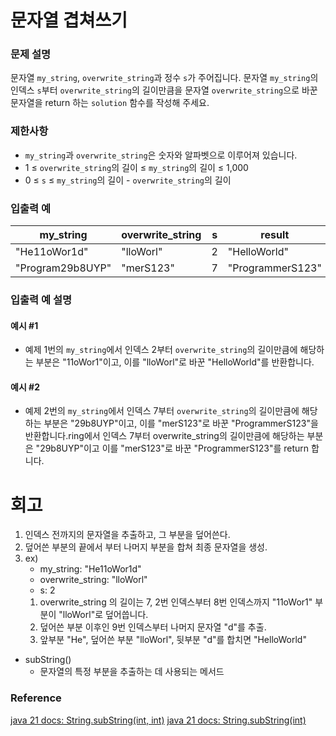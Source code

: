 # 문자열 겹쳐쓰기
### 문제 설명
문자열 `my_string`, `overwrite_string`과 정수 `s`가 주어집니다. 문자열 `my_string`의 인덱스 `s`부터 `overwrite_string`의 길이만큼을 문자열 `overwrite_string`으로 바꾼 문자열을 return 하는 `solution` 함수를 작성해 주세요.
### 제한사항
- `my_string`과 `overwrite_string`은 숫자와 알파벳으로 이루어져 있습니다.
- 1 ≤ `overwrite_string`의 길이 ≤ `my_string`의 길이 ≤ 1,000
- 0 ≤ `s` ≤ `my_string`의 길이 - `overwrite_string`의 길이
### 입출력 예

| my_string         | overwrite_string | s  | result           |
|-------------------|------------------|----|------------------|
| "He11oWor1d"      | "lloWorl"        | 2  | "HelloWorld"     |
| "Program29b8UYP"  | "merS123"        | 7  | "ProgrammerS123" |

### 입출력 예 설명
#### 예시 #1
- 예제 1번의 `my_string`에서 인덱스 2부터 `overwrite_string`의 길이만큼에 해당하는 부분은 "11oWor1"이고, 이를 "lloWorl"로 바꾼 "HelloWorld"를 반환합니다.
#### 예시 #2
- 예제 2번의 `my_string`에서 인덱스 7부터 `overwrite_string`의 길이만큼에 해당하는 부분은 "29b8UYP"이고, 이를 "merS123"로 바꾼 "ProgrammerS123"을 반환합니다.ring에서 인덱스 7부터 overwrite_string의 길이만큼에 해당하는 부분은 "29b8UYP"이고 이를 "merS123"로 바꾼 "ProgrammerS123"를 return 합니다.
# 회고
1. 인덱스 전까지의 문자열을 추출하고, 그 부분을 덮어쓴다.
2. 덮어쓴 부분의 끝에서 부터 나머지 부분을 합쳐 최종 문자열을 생성.
3. ex)
   - my_string: "He11oWor1d"
   - overwrite_string: "lloWorl"
   - s: 2
	1. overwrite_string 의 길이는 7, 2번 인덱스부터 8번 인덱스까지 "11oWor1" 부분이 "lloWorl"로 덮어씁니다.
	2. 덮어쓴 부분 이후인 9번 인덱스부터 나머지 문자열 "d"를 추출.
	3. 앞부분 "He", 덮어쓴 부분 "lloWorl", 뒷부분 "d"를 합치면 "HelloWorld"
- subString()
  - 문자열의 특정 부분을 추출하는 데 사용되는 메서드
### Reference
[java 21 docs: String.subString(int, int)](https://docs.oracle.com/en/java/javase/21/docs/api/java.base/java/lang/String.html#substring(int,int))  
[java 21 docs: String.subString(int)](https://docs.oracle.com/en/java/javase/21/docs/api/java.base/java/lang/String.html#substring(int))